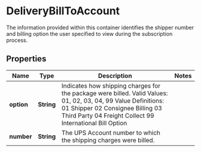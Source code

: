 

# DeliveryBillToAccount

The information provided within this container identifies the shipper number and billing option the user specified to view during the subscription process.

## Properties

| Name | Type | Description | Notes |
|------------ | ------------- | ------------- | -------------|
|**option** | **String** | Indicates how shipping charges for the package were billed.  Valid Values: 01, 02, 03, 04, 99  Value Definitions:  01 Shipper 02 Consignee Billing  03 Third Party 04 Freight Collect 99 International Bill Option |  |
|**number** | **String** | The UPS Account number to which the shipping charges were billed. |  |



